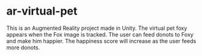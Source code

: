 # ar-virtual-pet

This is an Augmented Reality project made in Unity. The virtual pet foxy appears when the Fox image is tracked. The user can feed donots to Foxy and make him happier. The happiness score will increase as the user feeds more donots.
